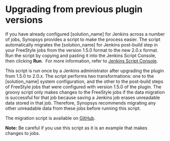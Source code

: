# Upgrading from previous plugin versions
If you have already configured [solution_name] for Jenkins across a number of jobs, Synopsys provides a script to make the process easier. The script automatically migrates the [solution_name] for Jenkins post-build step in your FreeStyle jobs from the version 1.5.0 format to the new 2.0.x format. 
Run the script by copying and pasting it into the Jenkins Script Console, then clicking **Run**.  For more information, refer to [Jenkins Script Console](https://www.jenkins.io/doc/book/managing/script-console/).

This script is run once by a Jenkins administrator after upgrading the plugin from 1.5.0 to 2.0.x. The script performs two transformations: one to the [solution_name] system configuration, and the other to the post-build steps of FreeStyle jobs that were configured with version 1.5.0 of the plugin. The groovy script only makes changes to the FreeStyle jobs if the data migration is successful for that job because saving a Jenkins job erases unreadable data stored in that job. Therefore, Synopsys recommends migrating any other unreadable data from these jobs before running this script.

The migration script is available on [GitHub](https://github.com/jenkinsci/synopsys-detect-plugin/tree/master/groovy-scripts).

**Note:** Be careful if you use this script as it is an example that makes changes to jobs.
